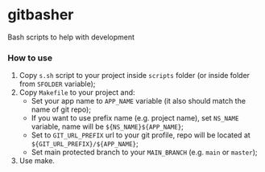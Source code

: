 # gitbasher

Bash scripts to help with development


### How to use

1. Copy `s.sh` script to your project inside `scripts` folder (or inside folder from `SFOLDER` variable);
2. Copy `Makefile` to your project and:
    * Set your app name to `APP_NAME` variable (it also should match the name of git repo);
    * If you want to use prefix name (e.g. project name), set `NS_NAME` variable, name will be `${NS_NAME}${APP_NAME}`;
    * Set to `GIT_URL_PREFIX` url to your git profile, repo will be located at `${GIT_URL_PREFIX}/${APP_NAME}`;
    * Set main protected branch to your `MAIN_BRANCH` (e.g. `main` or `master`);
3. Use make.
